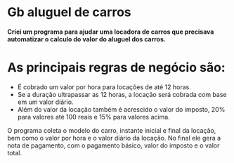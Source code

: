 # Gb aluguel de carros 

**Criei um programa para ajudar uma locadora de carros que precisava automatizar o calculo do valor do aluguel dos carros.**

# As principais regras de negócio são:
- É cobrado um valor por hora para locações de até 12 horas.
- Se a duração ultrapassar as 12 horas, a locação será cobrada com base em um valor diário.
- Além do valor da locação também é acrescido o valor do imposto, 20% para valores até 100 reais e 15% para valores acima.


O programa coleta o modelo do carro, instante inicial e final da locação, bem como o valor por hora e o valor diário da locação. No final ele gera a nota de pagamento, com o pagamento básico, valor do imposto e o valor total.